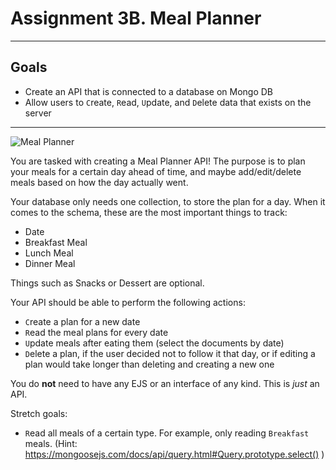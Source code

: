 # Assignment 3B. Meal Planner

---

## Goals

- Create an API that is connected to a database on Mongo DB
- Allow users to `C`reate, `R`ead, `U`pdate, and `D`elete data that exists on the server

---

![Meal Planner](https://i.imgur.com/3ru0Ld1.jpg)

You are tasked with creating a Meal Planner API! The purpose is to plan your meals for a certain day ahead of time, and maybe add/edit/delete meals based on how the day actually went.

Your database only needs one collection, to store the plan for a day. When it comes to the schema, these are the most important things to track:

- Date
- Breakfast Meal
- Lunch Meal
- Dinner Meal

Things such as Snacks or Dessert are optional.

Your API should be able to perform the following actions:

- `C`reate a plan for a new date
- `R`ead the meal plans for every date
- `U`pdate meals after eating them (select the documents by date)
- `D`elete a plan, if the user decided not to follow it that day, or if editing a plan would take longer than deleting and creating a new one

You do **not** need to have any EJS or an interface of any kind. This is _just_ an API.

Stretch goals:

- `R`ead all meals of a certain type. For example, only reading `Breakfast` meals. (Hint: https://mongoosejs.com/docs/api/query.html#Query.prototype.select() )
